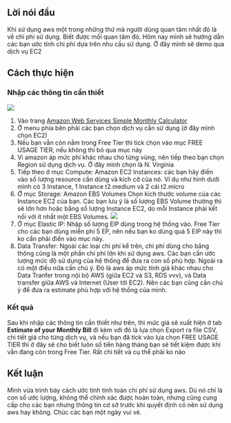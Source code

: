 ## Lời nói đầu
Khi sử dụng aws một trong những thứ mà người dùng quan tâm nhất đó là về chi phí sử dụng. Biết được mối quan tâm đó. Hôm nay mình sẽ hướng dẫn các bạn ước tính chi phí dựa trên nhu cầu sử dụng. Ở đây mình sẽ demo qua dịch vụ EC2
## Cách thực hiện
### Nhập các thông tin cần thiết
![](https://images.viblo.asia/2493b368-887a-4044-8030-d8a69e36d920.png)
1. Vào trang [Amazon Web Services Simple Monthly Calculator](https://calculator.s3.amazonaws.com/index.html) 
2. Ở menu phía bên phải các bạn chọn dịch vụ cần sử dụng (ở đây mình chọn EC2)
3. Nếu bạn vẫn còn nằm trong Free Tier thì tick chọn vào mục FREE USAGE TIER, nếu không thì bỏ qua mục này
4. Vì amazon áp mức phí khác nhau cho từng vùng, nên tiếp theo bạn chọn Region sử dụng dịch vụ. Ở đây mình chọn là N. Virginia
5. Tiếp theo ở mục Compute: Amazon EC2 Instances: các bạn hãy điền vào số lượng resource cần dùng và kích cỡ của nó. Ví dụ như hình dưới mình có 3 Instance, 1 Instance t2.medium và 2 cái t2.micro
6. Ở mục Storage: Amazon EBS Volumes 
Chọn kích thước volume của các Instance EC2 của bạn. Các bạn lưu ý là số lượng EBS Volume thường thì sẽ lớn hơn hoặc bằng số lượng Instance EC2, do mỗi Instance phải kết nối với ít nhất một EBS Volumes.
![](https://images.viblo.asia/0a330608-355b-4946-812e-710f190d7a98.png)
7. Ở mục Elastic IP: 
Nhập số lượng ElP dùng trong hệ thống vào. Free Tier cho các bạn dùng miễn phí 5 EP, nên nếu bạn ko dùng quá 5 EIP này thì ko cần phải điền vào mục này.
8. Data Transfer:
Ngoài các loại chi phí kể trên, chi phí dùng cho băng thông cũng là một phần chi phí lớn khi sử dụng aws. Các bạn cần ước lượng mức độ sử dụng của hệ thống để đưa ra con số phù hợp.
Ngoài ra có một điều nữa cần chú ý. Đó là aws áp mức tính giá khác nhau cho Data Tranfer trong nội bộ AWS (giữa EC2 và S3, RDS vvv), và Data transfer giữa AWS và Internet (User tới EC2). Nên các bạn cũng cần chú ý để đưa ra estimate phù hợp với hệ thống của mình.
### Kết quả
Sau khi nhập các thông tin cần thiết như trên, thì mức giá sẽ xuất hiện ở tab **Estimate of your Monthly Bill**  đi kèm với đó là lựa chọn Export ra file CSV, chi tiết giá cho từng dịch vụ, và nếu bạn đã tick vào lựa chọn FREE USAGE TIER thì ở đây sẽ cho biết luôn số tiền hàng tháng bạn sẽ tiết kiệm được khi vẫn đang còn trong Free Tier. Rất chi tiết và cụ thể phải ko nào

## Kết luận
Mình vừa trình bày cách ước tính tính toán chi phí sử dụng aws. Dù nó chỉ là con số ước lượng, không thể chính xác được hoàn toàn, nhưng cũng cung cấp cho các bạn nhưng thông tin cơ sở trước khi quyết định có nên sử dụng aws hay không. Chúc các bạn một ngày vui vẻ.